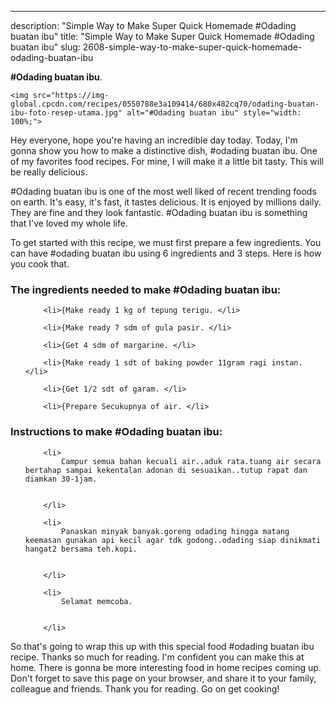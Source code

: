 ---
description: "Simple Way to Make Super Quick Homemade #Odading buatan ibu"
title: "Simple Way to Make Super Quick Homemade #Odading buatan ibu"
slug: 2608-simple-way-to-make-super-quick-homemade-odading-buatan-ibu

<p>
	<strong>#Odading buatan ibu</strong>. 
	
</p>
<p>
	
	<img src="https://img-global.cpcdn.com/recipes/0550788e3a109414/680x482cq70/odading-buatan-ibu-foto-resep-utama.jpg" alt="#Odading buatan ibu" style="width: 100%;">
	
	
</p>
<p>
	Hey everyone, hope you're having an incredible day today. Today, I'm gonna show you how to make a distinctive dish, #odading buatan ibu. One of my favorites food recipes. For mine, I will make it a little bit tasty. This will be really delicious.
</p>
	
<p>
	
</p>
<p>
	#Odading buatan ibu is one of the most well liked of recent trending foods on earth. It's easy, it's fast, it tastes delicious. It is enjoyed by millions daily. They are fine and they look fantastic. #Odading buatan ibu is something that I've loved my whole life.
</p>

<p>
To get started with this recipe, we must first prepare a few ingredients. You can have #odading buatan ibu using 6 ingredients and 3 steps. Here is how you cook that.
</p>

<h3>The ingredients needed to make #Odading buatan ibu:</h3>

<ol>
	
		<li>{Make ready 1 kg of tepung terigu. </li>
	
		<li>{Make ready 7 sdm of gula pasir. </li>
	
		<li>{Get 4 sdm of margarine. </li>
	
		<li>{Make ready 1 sdt of baking powder 11gram ragi instan. </li>
	
		<li>{Get 1/2 sdt of garam. </li>
	
		<li>{Prepare Secukupnya of air. </li>
	
</ol>
<p>
	
</p>

<h3>Instructions to make #Odading buatan ibu:</h3>

<ol>
	
		<li>
			Campur semua bahan kecuali air..aduk rata.tuang air secara bertahap sampai kekentalan adonan di sesuaikan..tutup rapat dan diamkan 30-1jam.
			
			
		</li>
	
		<li>
			Panaskan minyak banyak.goreng odading hingga matang keemasan gunakan api kecil agar tdk godong..odading siap dinikmati hangat2 bersama teh.kopi.
			
			
		</li>
	
		<li>
			Selamat memcoba.
			
			
		</li>
	
</ol>

<p>
	
</p>

<p>
	So that's going to wrap this up with this special food #odading buatan ibu recipe. Thanks so much for reading. I'm confident you can make this at home. There is gonna be more interesting food in home recipes coming up. Don't forget to save this page on your browser, and share it to your family, colleague and friends. Thank you for reading. Go on get cooking!
</p>
